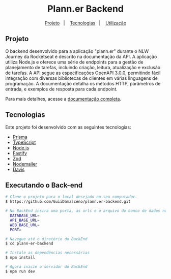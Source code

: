 <h1 style="text-align: center;">
  Plann.er Backend
</h1>

<p align="center">
  <a href="#project">Projeto</a>&nbsp;&nbsp;&nbsp;|&nbsp;&nbsp;&nbsp;
  <a href="#technologies">Tecnologias</a>&nbsp;&nbsp;&nbsp;|&nbsp;&nbsp;&nbsp;
  <a href="#usage">Utilização</a>
</p>

<h2 id='project'>Projeto</h2>

O backend desenvolvido para a aplicação "plann.er" durante o NLW Journey da Rocketseat é descrito na documentação da API. A aplicação utiliza Node.js e oferece uma série de endpoints para a gestão de planejamento de tarefas, incluindo criação, leitura, atualização e exclusão de tarefas. A API segue as especificações OpenAPI 3.0.0, permitindo fácil integração com diversas bibliotecas de clientes em várias linguagens de programação. A documentação detalha os métodos HTTP, parâmetros de entrada, e exemplos de resposta para cada endpoint.

Para mais detalhes, acesse a [documentação completa](https://nlw-journey.apidocumentation.com/reference).

<h2 id="technologies">Tecnologias</h2>

Este projeto foi desenvolvido com as seguintes tecnologias:

- [Prisma](https://www.prisma.io/)
- [TypeScript](https://www.typescriptlang.org/)
- [Node.js](https://nodejs.org/en/)
- [Fastify](https://fastify.dev/)
- [Zod](https://zod.dev/)
- [Nodemailer](https://nodemailer.com/)
- [Dayjs](https://day.js.org/)

<h2 id="usage">Executando o Back-end</h2>

```bash
# Clone o projeto para o local desejado em seu computador.
$ https://github.com/GuiiDamasceno/plann.er-backend.git

# No BackEnd insira uma porta, as urls e o arquivo do banco de dados no arquivo .env vazio
  DATABASE_URL=
  API_BASE_URL=
  WEB_BASE_URL=
  PORT=

# Navegue até o diretório do BackEnd
$ cd plann-er-backend

# Instale as dependências necessárias
$ npm install

# Agora inicie o servidor do BackEnd
$ npm run dev
```
